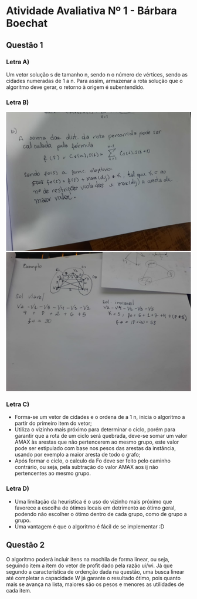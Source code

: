 # Atividade Avaliativa Nº 1 - Bárbara Boechat 


## Questão 1
### Letra A) 
  Um vetor solução s de tamanho n, sendo n o número de vértices, sendo as cidades numeradas de 1 a n. Para assim, armazenar a rota solução que o algoritmo deve gerar, o retorno à origem é subentendido.  
  
### Letra B)
  ![alt text](https://raw.githubusercontent.com/Niehaus/heuristicas-metaheuristicas/master/Atividade-Avaliativa1/WhatsApp%20Image%202020-09-25%20at%2023.50.43(1).jpeg)
  ![alt text](https://raw.githubusercontent.com/Niehaus/heuristicas-metaheuristicas/master/Atividade-Avaliativa1/WhatsApp%20Image%202020-09-25%20at%2023.50.43.jpeg)

    
### Letra C)
  - Forma-se um vetor de cidades e o ordena de a 1 n, inicia o algoritmo a partir do primeiro item do vetor;
  - Utiliza o vizinho mais próximo para determinar o ciclo, porém para garantir que a rota de um ciclo será quebrada, deve-se somar um valor AMAX às arestas que não pertencerem ao mesmo grupo, este valor pode ser estipulado com base nos pesos das arestas da instância, usando por exemplo a maior aresta de todo o grafo;
  - Após formar o ciclo, o calculo da Fo deve ser feito pelo caminho contrário, ou seja, pela subtração do valor AMAX aos ij não pertencentes ao mesmo grupo.
  
### Letra D)
  - Uma limitação da heuristica é o uso do vizinho mais próximo que favorece a escolha de ótimos locais em detrimento ao ótimo geral, podendo não escolher o ótimo dentro de cada grupo, como de grupo a grupo. 
  - Uma vantagem é que o algoritmo é fácil de se implementar :D
  
## Questão 2
O algoritmo poderá incluir itens na mochila de forma linear, ou seja, seguindo item a item do vetor de profit dado pela razão ui/wi. Já que segundo a característica de ordenção dada na questão, uma busca linear até completar a capacidade W já garante o resultado ótimo, pois quanto mais se avança na lista, maiores são os pesos e menores as utilidades de cada item. 

